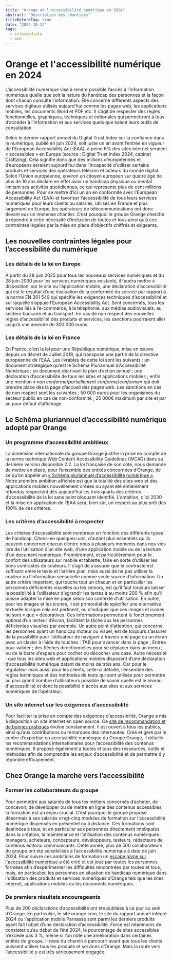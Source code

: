 ```yaml
---
title: "Orange et l'accessibilité numérique en 2024"
abstract: "Description des chantiers"
titleBeforeTag: true
date: "2024-10-17"
tags:
  - intermediate
  - web
---
```

# Orange et l'accessibilité numérique en 2024

L’accessibilité numérique vise à rendre possible l’accès à l’information numérique quelle que soit la nature du handicap des personnes et la façon dont chacun consulte l’information. Elle concerne différents aspects des services digitaux utilisés aujourd’hui comme les pages web, les applications mobiles, les documents Word et PDF etc. Il s’agit de respecter des règles fonctionnelles, graphiques, techniques et éditoriales qui permettront à tous d’accéder à l’information et aux services quels que soient leurs outils de consultation.

Selon le dernier rapport annuel du Digital Trust Index sur la confiance dans le numérique, publié en juin 2024, soit juste un an avant l’entrée en vigueur de l’European Accessibility Act (EAA), à peine 6% des sites internet seraient «&nbsp;accessibles&nbsp;» en Europe (source&nbsp;: Digital Trust Index 2024, cabinet Craftzing). 
Cela signifie donc que des millions d’européennes et d’européens seraient aujourd’hui dans l’incapacité d’utiliser certains produits et services des opérateurs télécom et acteurs du monde digital. 
Selon l’Union européenne, environ un citoyen européen sur quatre âgé de plus de 16 ans déclare en effet avoir un handicap physique ou mental limitant ses activités quotidiennes, ce qui représente plus de cent millions de personnes. Pour se mettre d’ici un an en conformité avec l’European Accessibility Act (EAA) et favoriser l’accessibilité de tous leurs services numériques pour leurs clients ou salariés, utilisés en France et plus largement en Europe, les opérateurs de télécommunications ont donc devant eux un immense chantier. C’est pourquoi le groupe Orange cherche à répondre à cette nécessité d’inclusion de toutes et tous ainsi qu’à ces contraintes légales par la mise en place d’objectifs chiffrés et exigeants.

## Les nouvelles contraintes légales pour l’accessibilité du numérique

### Les détails de la loi en Europe

À partir du 28 juin 2025 pour tous les nouveaux services numériques et du 28 juin 2030 pour les services numériques existants, il faudra mettre à disposition, sur le site ou l’application mobile, une déclaration d’accessibilité qui est le résultat d’une évaluation de la conformité du service par rapport à la norme EN 301 549 qui spécifie les exigences techniques d’accessibilité et sur laquelle s’appuie l’European Accessibility Act. Sont concernés, tous les services liés à l’e-commerce, à la téléphonie, aux médias audiovisuels, au secteur bancaire et au transport. En cas de non respect des nouvelles règles d’accessibilité des produits et services, les sanctions pourraient aller jusqu’à une amende de 300 000 euros.

### Les détails de la loi en France

En France, c’est la loi pour une République numérique, mise en œuvre depuis un décret de Juillet 2019, qui transpose une partie de la directive européenne de l’EAA. Les livrables de cette loi sont les suivants&nbsp;: un document stratégique qu’est le Schéma Pluriannuel d’Accessibilité Numérique ; un document décrivant le plan d’action annuel ; une déclaration d’accessibilité de tous les sites et applications mobiles  ; enfin une mention « *non conforme*/*partiellement conforme*/*conforme*» qui doit prendre place dès la page d’accueil des pages web. 
Les sanctions en cas de non respect sont les suivantes&nbsp;: 50 000 euros pour les organismes du secteur public en cas de non-conformité ; 25 000€ maximum par site et par an pour défaut d’affichage.

## Le Schéma pluriannuel d’accessibilité numérique adopté par Orange

### Un programme d’accessibilité ambitieux

La dimension internationale du groupe Orange justifie la prise en compte de la norme technique Web Content Accessibility Guidelines (WCAG) dans sa dernière version disponible 2.2. La loi française de son côté, nous demande de mettre en place, pour l’ensemble des entités concernées d’Orange, de ce qu’on appelle un [«&nbsp;Schéma pluriannuel d’accessibilité numérique&nbsp;»](https://oran.ge/accessibilite-schema). Notre première ambition affichée est que la totalité des sites web et des applications mobiles nouvellement créées ou ayant été entièrement réfondus respectent dès aujourd’hui les trois quarts des critères d’accessibilité de la loi sans point bloquant identifié. L’ambition, d’ici 2030 et la mise en application de l’EAA sera, bien sûr, un respect au plus prêt des 100% de ces critères.

### Les critères d’accessibilité à respecter

Les critères d’accessibilité sont nombreux en fonction des différents types de handicap. Citons-en quelques-uns, d’autant plus essentiels qu’ils peuvent concerner chacun d’entre nous à plusieurs moments dans nos vies lors de l’utilisation d’un site web, d’une application mobile ou de la lecture d’un document numérique.
Premièrement, et particulièrement pour le confort des utilisateurs sur mobile et tablette, faire en sorte d’utiliser les bons contrastes de couleurs. Il s’agit de s’assurer que le contraste est suffisant entre le texte et l’arrière plan, mais aussi de ne pas utiliser la couleur ou l’information sensorielle comme seule source d’information.
Un autre critère important, qui touche tout un chacun et en particulier les personnes déficientes visuelles ou les seniors, est qu’il faut toujours laisser la possibilité à l’utilisateur d’agrandir les textes à au moins 200 % afin qu’il puisse adapter la mise en page selon son contexte d'utilisation. En outre, pour les images et les icones, il est primordial de spécifier une alternative textuelle lorsque cela est pertinent, ou d’indiquer que ces images et icones ne sont «&nbsp;que&nbsp;» décoratives. Ces informations permettent le fonctionement optimal d’un lecteur d’écran, facilitant la tâche aux les personnes déficientes visuelles par exemple.
Un autre point d’attention, qui concerne les personnes ayant un handicap moteur ou visuel, est de toujours s’assurer de la possibilité pour l’utilisateur de naviguer à travers une page ou un écran avec un clavier à l’aide de touches&nbsp;: TAB pour avancer dans la page ; Entrée pour valider ; des flèches directionnelles pour se déplacer dans un menu ; ou de la barre d’espace pour cocher ou décocher une case.
Autre nécessité  : que tous les sites web et applications mobiles disposent d’une déclaration d’accessibilité numérique datant de moins de trois ans. Car pour le régulateur mais aussi pour les clients, celle-ci détaille, l’ensemble des règles techniques et des méthodes de tests qui sont utilisés pour permettre au plus grand nombre d’utilisateurs possible de savoir quelle est le niveau d'accessibilité et donc la possibilité d'accès aux sites et aux services numériques de l’opérateur.

### Un site internet sur les exigences d’accessibilité

Pour faciliter la prise en compte des exigences d’accessibilité, Orange a mis à disposition un site internet en open source. Ce [site de recommandation et de bonnes pratiques](a11y-guidelines.orange.com) évolue constamment. Il est ouvert à tous les publics, ainsi qu’aux contributions ou remarques des internautes.
Créé et géré par le centre d’expertise en accessibilité numérique du Groupe Orange, il détaille les recommandations internationales pour l’accessibilité des contenus numériques. Il propose également à toutes et tous des ressources, outils et méthodes afin de comprendre les enjeux d’accessibilité et de permettre d’y répondre efficacement.

## Chez Orange la marche vers l’accessibilité

### Former les collaborateurs du groupe

Pour permettre aux salariés de tous les métiers concernés d’acheter, de concevoir, de développer ou de mettre en ligne des contenus accessibles, la formation est un enjeu crucial. C’est pourquoi le groupe propose désormais à ses salariés vingt-cinq modules de formation sur l’accessibilité numérique dispensés en présentiel ou à distance.
Ces formations sont destinées à tous, et en particulier aux personnes directement impliquées dans la création, la maintenance et l’utilisation des contenus numériques : managers, acheteurs, concepteurs, développeurs, testeurs, rédacteurs de contenus éditoriu communicants. Cette année, plus de 500 collaborateurs du groupe ont été sensibilisés à l’accessibilité numérique à date de juin 2024.
Pour suivre ces ambitions de formation un [escape game sur l'accessibilité numérique](https://tota11ylost.orange.com/) a été créé et est joué par toutes les personnes formées afin d’expérimenter les difficultés rencontrées par toutes et tous, mais, en particulier, les personnes en situation de handicap numérique dans l'utilisation des produits et services numériques d’Orange tels que les sites internet, applications mobiles ou les documents numériques.

### De premiers résultats encourageants

Plus de 200 déclarations d’accessibilité ont été publiées à ce jour au sein d’Orange. En particulier, le site orange.com, le site du rapport annuel intégré 2024 ou l’application mobile Parnasse sont parmi les derniers produits ayant fait l’objet d’une déclaration d’accessibilité. Force est néanmoins de constater qu’au début de l’été 2024, le pourcentage de sites accessibles n’excède pas 3 %, même si l’on note une amélioration dans certaines entités du groupe. 
Il reste du chemin à parcourir avant que tous les clients puissent utiliser tous les produits et services d’Orange. Mais la route vers l’accessibilité y est très sérieusement engagée.
